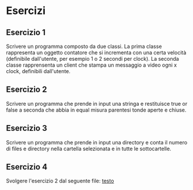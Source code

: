 # Esercizi

## Esercizio 1
Scrivere un programma composto da due classi. 
La prima classe rappresenta un oggetto contatore che si incrementa con una
certa velocità (definibile dall'utente, per esempio 1 o 2 secondi per clock).
La seconda classe rapprensenta un client che stampa un messaggio a video ogni x clock, definibili dall'utente.

## Esercizio 2
Scrivere un programma che prende in input una stringa e restituisce true
or false a seconda che abbia in equal misura parentesi tonde aperte e 
chiuse.

## Esercizio 3
Scrivere un programma che prende in input una directory e conta il numero di
files e directory nella cartella selezionata e in tutte le sottocartelle.

## Esercizio 4
Svolgere l'esercizio 2 dal seguente file: [testo](./esercizi/eserciziVari.pdf)